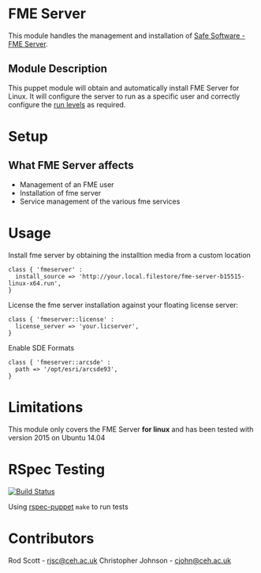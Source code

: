 # FME Server

This module handles the management and installation of [Safe Software - FME Server](http://www.safe.com/fme/fme-server). 

## Module Description
This puppet module will obtain and automatically install FME Server for Linux. It will configure the server to run 
as a specific user and correctly configure the [run levels](http://docs.safe.com/fme/html/FME_Server_Documentation/Default.htm#AdminGuide/Installing_FME_Server_As_System_Service.htm) as required.

# Setup

## What FME Server affects

- Management of an FME user
- Installation of fme server
- Service management of the various fme services

# Usage

Install fme server by obtaining the installtion media from a custom location

    class { 'fmeserver' :
      install_source => 'http://your.local.filestore/fme-server-b15515-linux-x64.run',
    }

License the fme server installation against your floating license server:

    class { 'fmeserver::license' :
      license_server => 'your.licserver',
    }

Enable SDE Formats

    class { 'fmeserver::arcsde' :
      path => '/opt/esri/arcsde93',
    }

# Limitations

This module only covers the FME Server **for linux** and has been tested with version 2015 on Ubuntu 14.04

# RSpec Testing

[![Build Status](https://travis-ci.org/NERC-CEH/puppet-fmeserver.svg?branch=master)](https://travis-ci.org/NERC-CEH/puppet-fmeserver)

Using [rspec-puppet](http://rspec-puppet.com/) `make` to run tests

# Contributors

Rod Scott - rjsc@ceh.ac.uk
Christopher Johnson - cjohn@ceh.ac.uk
